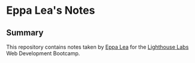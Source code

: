 # Eppa Lea's Notes

## Summary

This repository contains notes taken by [Eppa Lea](https://github.com/eppalea) for the [Lighthouse Labs](https://www.lighthouselabs.ca/en) Web Development Bootcamp.